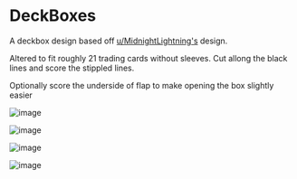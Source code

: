 # DeckBoxes
A deckbox design based off [u/MidnightLightning's](https://www.reddit.com/r/magicTCG/comments/hw9m6j/packvelopes_diy_papercraft_reusable_storage_for/) design.

Altered to fit roughly 21 trading cards without sleeves.
Cut allong the black lines and score the stippled lines.

Optionally score the underside of flap to make opening the box slightly easier

![image](https://github.com/user-attachments/assets/1c39bd4d-bb98-4070-b2d8-98ffdc91b27d)

![image](https://github.com/user-attachments/assets/0adb1bf4-4bce-49a2-bdcb-19df68a62714)

![image](https://github.com/user-attachments/assets/911e5963-0166-4e8a-9046-4a958ee7803b)

![image](https://github.com/user-attachments/assets/04e8c7a5-e54c-4923-b0d8-7cfcdd8a9ccf)
